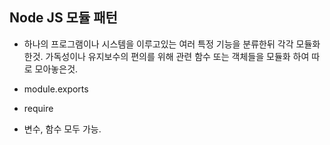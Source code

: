 ## Node JS 모듈 패턴 

- 하나의 프로그램이나 시스템을 이루고있는 여러 특정 기능을  분류한뒤 각각 모듈화 한것.
가독성이나 유지보수의 편의를 위해 관련 함수 또는 객체들을 모듈화 하여 따로 모아놓은것.


- module.exports 
- require 

- 변수, 함수 모두 가능.
